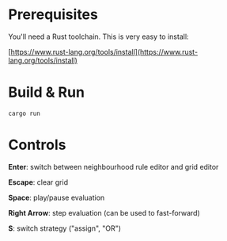 # Prerequisites

You'll need a Rust toolchain. This is very easy to install:

[https://www.rust-lang.org/tools/install](https://www.rust-lang.org/tools/install)

# Build & Run

```
cargo run
```

# Controls

**Enter**: switch between neighbourhood rule editor and grid editor

**Escape**: clear grid

**Space**: play/pause evaluation

**Right Arrow**: step evaluation (can be used to fast-forward)

**S**: switch strategy ("assign", "OR")
